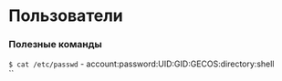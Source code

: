 # Пользователи

### Полезные команды
`$ cat /etc/passwd` - account:password:UID:GID:GECOS:directory:shell  
``
